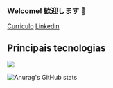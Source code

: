<!--
**Raqueljkl1/Raqueljkl1** is a ✨ _special_ ✨ repository because its `README.md` (this file) appears on your GitHub profile.

Here are some ideas to get you started:

**- 🔭 I’m currently working on Coracao Selva
**- 🌱 I’m currently learning ...
**- 👯 I’m looking to collaborate on ...
**- 🤔 I’m looking for help with ...
**- 💬 Ask me about ...
**- 📫 How to reach me: ...
**- 😄 Pronouns: ...
**- ⚡ Fun fact: ...
-->
### Welcome! 歓迎します 👋

[Curriculo](https://gitconnected.com/matheusjkl1)
[Linkedin](https://www.linkedin.com/in/matheusmendes16/)

## Principais tecnologias

![](https://github-readme-stats.vercel.app/api/top-langs/?username=Raqueljkl1&theme=dark&layout=compact)

![Anurag's GitHub stats](https://github-readme-stats.vercel.app/api?username=Raqueljkl1&show_icons=true&theme=dark)

